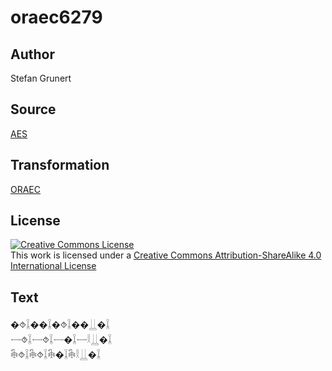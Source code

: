# oraec6279

## Author

Stefan Grunert

## Source

[AES](https://github.com/simondschweitzer/aes)

## Transformation

[ORAEC](https://oraec.github.io/)

## License

<a rel="license" href="http://creativecommons.org/licenses/by-sa/4.0/"><img alt="Creative Commons License" style="border-width:0" src="https://i.creativecommons.org/l/by-sa/4.0/88x31.png" /></a><br />This work is licensed under a <a rel="license" href="http://creativecommons.org/licenses/by-sa/4.0/">Creative Commons Attribution-ShareAlike 4.0 International License</a>

## Text

�⯑𓆼��𓆼�⯑𓆼��𓋲�𓆼<br>
𓌕⯑𓆼𓌕⯑𓆼𓌕�𓆼𓌕𓎛𓋲�𓆼<br>
𓇗⯑𓆼𓇗⯑𓆼𓇗�𓆼𓇗𓎛𓋲�𓆼<br>

